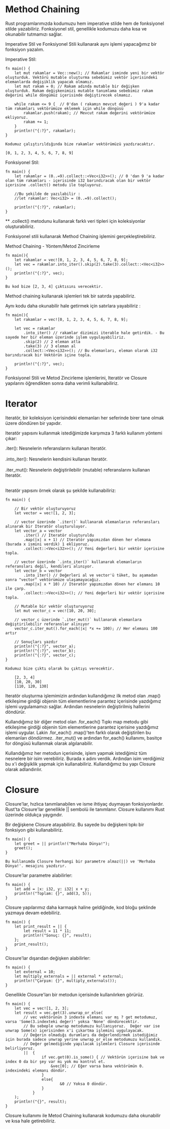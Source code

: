 # Method Chaining

Rust programlarımızda kodumuzu hem imperative stilde hem de fonksiyonel stilde yazabiliriz. Fonksiyonel stil, genellikle kodumuzu daha kısa ve okunabilir tutmamızı sağlar.

Imperative Stil ve Fonksiyonel Stili kullanarak aynı işlemi yapacağımız bir fonksiyon yazalım.

Imperative Stil: 

    fn main() {
        let mut rakamlar = Vec::new(); // Rakamlar isminde yeni bir vektör oluşturduk. Vektörü mutable oluşturma sebebimiz vektör içerisindeki elemanlarda değişiklik yapacak olmamız.
        let mut rakam = 0; // Rakam adında mutable bir değişken oluşturduk. Rakam değişkenimizi mutable tanımlama sebebimiz rakam değerini while döngümüz içerisinde değiştirecek olmamız.

        while rakam <= 9 {  // 0'dan ( rakamın mevcut değeri ) 9'a kadar tüm rakamları vektörümüze eklemek için while döngüsü
            rakamlar.push(rakam); // Mevcut rakam değerini vektörümüze ekliyoruz. 
            rakam += 1;
        }
        println!("{:?}", rakamlar);
    }

    Kodumuz çalıştırıldığında bize rakamlar vektörümüzü yazdıracaktır.

    [0, 1, 2, 3, 4, 5, 6, 7, 8, 9]

Fonksiyonel Stil:

    fn main() {
        let rakamlar = (0..=9).collect::<Vec<i32>>(); // 0 'dan 9 'a kadar olan tüm rakamları - içerisinde i32 barındıracak olan bir vektör içerisine .collect() metodu ile topluyoruz.

        //Bu şekilde de yazılabilir :
        //let rakamlar: Vec<i32> = (0..=9).collect();   

        println!("{:?}", rakamlar);
    }

** .collect() metodunu kullanarak farklı veri tipleri için koleksiyonlar oluşturabiliriz.

Fonksiyonel stili kullanarak Method Chaining işlemini gerçekleştirebiliriz.

Method Chaining - Yöntem/Metod Zincirleme

    fn main(){
        let rakamlar = vec![0, 1, 2, 3, 4, 5, 6, 7, 8, 9];
        let vec = rakamlar.into_iter().skip(2).take(3).collect::<Vec<i32>>();
        println!("{:?}", vec);
    }

    Bu kod bize [2, 3, 4] çıktısını verecektir.

Method chaining kullanarak işlemleri tek bir satırda yapabiliriz. 

Aynı kodu daha okunabilir hale getirmek için satırlara yayabiliriz :

    fn main(){
        let rakamlar = vec![0, 1, 2, 3, 4, 5, 6, 7, 8, 9];

        let vec = rakamlar
            .into_iter() // rakamlar dizimizi iterable hale getirdik. - Bu sayede her bir eleman üzerinde işlem uygulayabiliriz.
            .skip(2) // 2 eleman atla
            .take(3) // 3 eleman al 
            .collect::<Vec<i32>>(); // Bu elemanları, eleman olarak i32 barındıracak bir Vektörün içine topla.

        println!("{:?}", vec);
    }

Fonksiyonel Stili ve Metod Zincirleme işlemlerini, Iteratör ve Closure yapılarını öğrendikten sonra daha verimli kullanabiliriz.

# Iterator

Iteratör, bir koleksiyon içerisindeki elemanları her seferinde birer tane olmak üzere döndüren bir yapıdır.

Iteratör yapısını kullanmak istediğimizde karşımıza 3 farklı kullanım yöntemi çıkar:

.iter(): Nesnelerin referanslarını kullanan Iteratör. 
<br><br/>
.into_iter(): Nesnelerin kendisini kullanan Iteratör.
<br><br/>
.iter_mut(): Nesnelerin değiştirilebilir (mutable) referanslarını kullanan Iteratör.
<br><br/>

Iteratör yapısını örnek olarak şu şekilde kullanabiliriz:

    fn main() {
        
        // Bir vektör oluşturuyoruz
        let vector = vec![1, 2, 3];
        
        // vector üzerinde `.iter()` kullanarak elemanların referansları alınarak bir Iteratör oluşturuluyor.
        let vector_a = vector
            .iter() // Iteratör oluşturuldu
            .map(|x| x + 1) // Iteratör yapımızdan dönen her elemana (burada x ismini verdik) 1 ekliyoruz.
            .collect::<Vec<i32>>(); // Yeni değerleri bir vektör içerisine topla.

        // vector üzerinde `.into_iter()` kullanarak elemanların referansları değil, kendileri alınıyor.
        let vector_b = vector
            .into_iter() // Değerleri al ve vector'ü tüket, bu aşamadan sonra "vector" vektörümüze ulaşamayacağız.
            .map(|x| x * 10) // Iteratör yapımızdan dönen her elemanı 10 ile çarp.
            .collect::<Vec<i32>>(); // Yeni değerleri bir vektör içerisine topla.

        // Mutable bir vektör oluşturuyoruz
        let mut vector_c = vec![10, 20, 30];

        // vector_c üzerinde `.iter_mut()` kullanarak elemanlara değiştirilebilir referanslar alınıyor
        vector_c.iter_mut().for_each(|x| *x += 100); // Her elemanı 100 artır

        // Sonuçları yazdır
        println!("{:?}", vector_a);
        println!("{:?}", vector_b);
        println!("{:?}", vector_c);
    }

    Kodumuz bize çıktı olarak bu çıktıyı verecektir.

        [2, 3, 4]
        [10, 20, 30]
        [110, 120, 130]

Iteratör oluşturma işlemimizin ardından kullandığımız ilk metod olan .map() etkileşime girdiği objenin tüm elementlerine parantez içerisinde yazdığımız işlemi uygulamamızı sağlar.
Ardından nesnelerin değiştirilmiş hallerini döndürür.

Kullandığımız bir diğer metod olan .for_each()
Tıpkı map metodu gibi etkileşime girdiği objenin tüm elementlerine parantez içerisine yazdığımız işlemi uygular.
Lakin .for_each() .map()'ten farklı olarak değiştirilen bu elemanları döndürmez.
.iter_mut() ve ardından for_each() kullanımı, basitçe for döngüsü kullanmak olarak algılanabilir.

Kullandığımız her metodun içerisinde, işlem yapmak istediğimiz tüm nesnelere bir isim verebiliriz.
Burada x adını verdik.
Ardından isim verdiğimiz bu x'i değişiklik yapmak için kullanabiliriz.
Kullandığımız bu yapı Closure olarak adlandırılır.

# Closure
Closure'lar, hızlıca tanımlanabilen ve isme ihtiyaç duymayan fonksiyonlardır. Rust'ta Closure'lar genellikle || sembolü ile tanımlanır. 
Closure kullanımı Rust üzerinde oldukça yaygındır.

Bir değişkene Closure atayabiliriz. Bu sayede bu değişkeni tıpkı bir fonksiyon gibi kullanabiliriz.

    fn main() {
        let greet = || println!("Merhaba Dünya!");
        greet();
    }

    Bu kullanımda Closure herhangi bir parametre almaz(||) ve 'Merhaba Dünya!'. mesajını yazdırır.

Closure'lar parametre alabilirler:

    fn main() {
        let add = |x: i32, y: i32| x + y;
        println!("Toplam: {}", add(3, 5));
    }

Closure yapılarımız daha karmaşık haline geldiğinde, kod bloğu şeklinde yazmaya devam edebiliriz. 

    fn main() {
        let print_result = || {
            let result = 11 * 11;
            println!("Sonuç: {}", result);
        };
        print_result();
    }

Closure'lar dışarıdan değişken alabilirler:

    fn main() {
        let external = 10; 
        let multiply_externals = || external * external;
        println!("Çarpım: {}", multiply_externals());
    }

Genellikle Closure'ları bir metodun içerisinde kullanılırken görürüz. 

    fn main() {
        let vec = vec![1, 2, 3];
        let result = vec.get(3).unwrap_or_else( 
            // vec vektörünün 3 indexte elemanı var mı ? get metodumuz, varsa 'Some(3.indexteki değer)' yoksa 'None' döndürecektir. 
            // Bu sebeple unwrap metodumuzu kullanıyoruz.  Değer var ise unwrap Some(x) içerisinden x'i çıkartma işlemini uygulayacak. 
            // Değerin olmadığı durumları da değerlendirmek istediğimiz için burada sadece unwrap yerine unwrap_or_else metodumuzu kullandık. 
            // Değer gelmediğinde yapılacak işlemleri Closure içerisinde belirliyoruz.
            ||  {
                    if vec.get(0).is_some() { // Vektörün içerisine bak ve index 0 da bir şey var mı yok mu kontrol et.
                        &vec[0]; // Eğer varsa bana vektörümün 0. indexindeki elemanı döndür.
                    }
                    else{
                            &0 // Yoksa 0 döndür.
                    }
                }
        );
        println!("{}", result);
    }

Closure kullanımı ile Metod Chaining kullanarak kodumuzu daha okunabilir ve kısa hale getirebiliriz.






